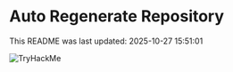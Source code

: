 # Auto Regenerate Repository

This README was last updated: 2025-10-27 15:51:01

 ![TryHackMe](https://tryhackme.com/badge/533634)